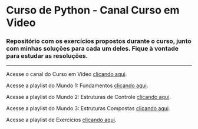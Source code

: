 # Curso de Python - Canal Curso em Video
### Repositório com os exercícios propostos durante o curso, junto com minhas soluções para cada um deles. Fique à vontade para estudar as resoluções.
 
 ---
 
 Acesse o canal do Curso em Vídeo [clicando aqui](https://www.youtube.com/user/cursosemvideo).
 
 Acesse a playlist do Mundo 1: Fundamentos [clicando aqui](https://www.youtube.com/watch?v=S9uPNppGsGo&list=PLHz_AreHm4dlKP6QQCekuIPky1CiwmdI6).
 
 Acesse a playlist do Mundo 2: Estruturas de Controle [clicando aqui](https://www.youtube.com/watch?v=nJkVHusJp6E&list=PLHz_AreHm4dk_nZHmxxf_J0WRAqy5Czye).
 
 Acesse a playlist do Mundo 3: Estruturas Compostas [clicando aqui](https://www.youtube.com/playlist?list=PLHz_AreHm4dksnH2jVTIVNviIMBVYyFnH).

 Acesse a playlist de Exercícios [clicando aqui](https://www.youtube.com/playlist?list=PLHz_AreHm4dm6wYOIW20Nyg12TAjmMGT-).
